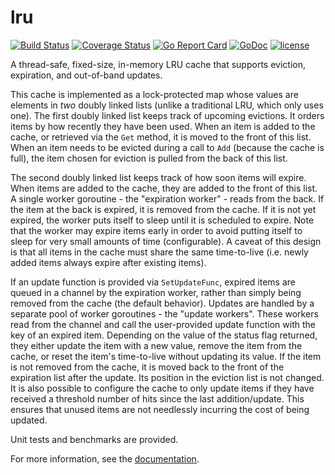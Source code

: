 # lru

[![Build Status](https://travis-ci.com/nathanjcochran/lru.svg?branch=master)](https://travis-ci.com/nathanjcochran/lru)
[![Coverage Status](https://coveralls.io/repos/github/nathanjcochran/lru/badge.svg?branch=master)](https://coveralls.io/github/nathanjcochran/lru?branch=master)
[![Go Report Card](https://goreportcard.com/badge/github.com/nathanjcochran/lru)](https://goreportcard.com/report/github.com/nathanjcochran/lru)
[![GoDoc](https://godoc.org/github.com/nathanjcochran/lru?status.svg)](https://godoc.org/github.com/nathanjcochran/lru) 
[![license](https://img.shields.io/github/license/nathanjcochran/lru.svg?maxAge=2592000)](LICENSE)

A thread-safe, fixed-size, in-memory LRU cache that supports eviction,
expiration, and out-of-band updates.

This cache is implemented as a lock-protected map whose values are elements in
*two* doubly linked lists (unlike a traditional LRU, which only uses one). The
first doubly linked list keeps track of upcoming evictions. It orders items by
how recently they have been used. When an item is added to the cache, or
retrieved via the `Get` method, it is moved to the front of this list. When an
item needs to be evicted during a call to `Add` (because the cache is full),
the item chosen for eviction is pulled from the back of this list.

The second doubly linked list keeps track of how soon items will expire. When
items are added to the cache, they are added to the front of this list. A
single worker goroutine - the "expiration worker" - reads from the back. If
the item at the back is expired, it is removed from the cache. If it is not
yet expired, the worker puts itself to sleep until it is scheduled to expire.
Note that the worker may expire items early in order to avoid putting itself
to sleep for very small amounts of time (configurable). A caveat of this
design is that all items in the cache must share the same time-to-live (i.e.
newly added items always expire after existing items). 

If an update function is provided via `SetUpdateFunc`, expired items are
queued in a channel by the expiration worker, rather than simply being removed
from the cache (the default behavior). Updates are handled by a separate pool
of worker goroutines - the "update workers". These workers read from the
channel and call the user-provided update function with the key of an expired
item. Depending on the value of the status flag returned, they either update
the item with a new value, remove the item from the cache, or reset the item's
time-to-live without updating its value. If the item is not removed from the
cache, it is moved back to the front of the expiration list after the update.
Its position in the eviction list is not changed. It is also possible to
configure the cache to only update items if they have received a threshold
number of hits since the last addition/update. This ensures that unused items
are not needlessly incurring the cost of being updated.

Unit tests and benchmarks are provided.

For more information, see the [documentation](https://godoc.org/github.com/nathanjcochran/lru).
